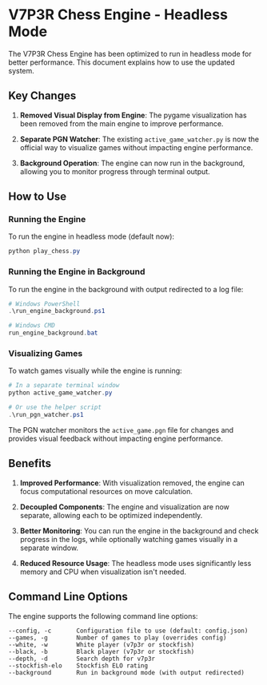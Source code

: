﻿# V7P3R Chess Engine - Headless Mode

The V7P3R Chess Engine has been optimized to run in headless mode for better performance. This document explains how to use the updated system.

## Key Changes

1. **Removed Visual Display from Engine**: The pygame visualization has been removed from the main engine to improve performance.

2. **Separate PGN Watcher**: The existing `active_game_watcher.py` is now the official way to visualize games without impacting engine performance.

3. **Background Operation**: The engine can now run in the background, allowing you to monitor progress through terminal output.

## How to Use

### Running the Engine

To run the engine in headless mode (default now):

```powershell
python play_chess.py
```

### Running the Engine in Background

To run the engine in the background with output redirected to a log file:

```powershell
# Windows PowerShell
.\run_engine_background.ps1

# Windows CMD
run_engine_background.bat
```

### Visualizing Games

To watch games visually while the engine is running:

```powershell
# In a separate terminal window
python active_game_watcher.py

# Or use the helper script
.\run_pgn_watcher.ps1
```

The PGN watcher monitors the `active_game.pgn` file for changes and provides visual feedback without impacting engine performance.

## Benefits

1. **Improved Performance**: With visualization removed, the engine can focus computational resources on move calculation.

2. **Decoupled Components**: The engine and visualization are now separate, allowing each to be optimized independently.

3. **Better Monitoring**: You can run the engine in the background and check progress in the logs, while optionally watching games visually in a separate window.

4. **Reduced Resource Usage**: The headless mode uses significantly less memory and CPU when visualization isn't needed.

## Command Line Options

The engine supports the following command line options:

```
--config, -c       Configuration file to use (default: config.json)
--games, -g        Number of games to play (overrides config)
--white, -w        White player (v7p3r or stockfish)
--black, -b        Black player (v7p3r or stockfish)
--depth, -d        Search depth for v7p3r
--stockfish-elo    Stockfish ELO rating
--background       Run in background mode (with output redirected)
```
